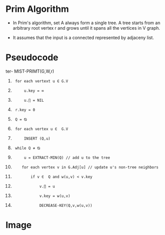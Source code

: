 # Prim Algorithm 
- In Prim's algorithm, set A always form a single tree. A tree starts from an arbitrary root vertex r and grows until it spans all the vertices in V graph. 

- It assumes that the input is a connected represented by adjaceny list.


# Pseudocode
ter- MIST-PRIMT(G,W,r)
1.      for each vertext u ∈ G.V
2.          u.key = ∞
3.          u.∏ = NIL
4.      r.key = 0
5.      Q = ⦰ 
6.      for each vertex u ∈  G.V
7.          INSERT (Q,u)
8.      while Q ≉ ⦰
9.          u = EXTRACT-MIN(Q) // add u to the tree
10.         for each vertex v in G.Adj[u] // update u's non-tree neighbors 
11.             if v ∈  Q and w(u,v) < v.key
12.                 v.∏ = u
13.                 v.key = w(u,v)
14.                 DECREASE-KEY(Q,v,w(u,v))


# Image
